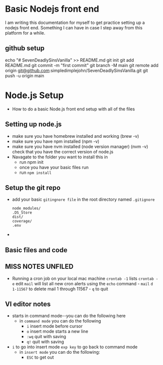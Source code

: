 # Basic Nodejs front end
I am writing this documentation for myself to get practice setting up a nodejs front end.  Something I can have in case I step away from this platform for a while.

## github setup

echo "# SevenDeadlySinsVanilla" >> README.md
git init
git add README.md
git commit -m "first commit"
git branch -M main
git remote add origin git@github.com:simpledimplejohn/SevenDeadlySinsVanilla.git
git push -u origin main

# Node.js Setup
- How to do a basic Node.js front end setup with all of the files
## Setting up node.js
- make sure you have homebrew installed and working (brew -v)
- make sure you have npm installed (npm -v)
- make sure you have nvm installed (node version manager) (nvm -v) check that you have the correct version of node.js
- Navagate to the folder you want to install this in
    - run npm init
    - once you have your basic files run
    - run `npm install`

## Setup the git repo
- add your basic `gitingnore file` in the root directory named `.gitignore`
    ```
    node_modules/
    .DS_Store
    dist/
    coverage/
    .env
    ```
- 

## Basic files and code

## MISS NOTES UNFILED
- Running a cron job on your local mac machine
    `crontab -1` lists
    `crontab -e` edit
    `mail` will list all new cron alerts using the `echo` command
        - `mail` `d 1-11567` to delete mail 1 through 11567
        - `q` to quit

## VI editor notes
- starts in command mode--you can do the following here
    - in   `command mode` you can do the following
        - `i` insert mode before cursor
        - `o` insert mode starts a new line
        - `:wq` quit with saving
        - `q!` quit with saving
- `i` to go into insert mode `exp key` to go back to command mode
    - in `insert mode` you can do the following:
        - `ESC` to get out

